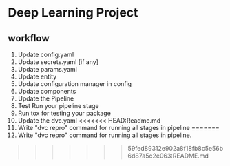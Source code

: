 # Deep Learning Project

## workflow

1. Update config.yaml
2. Update secrets.yaml [if any]
3. Update params.yaml
4. Update entity
5. Update configuration manager in config
6. Update components
7. Update the Pipeline
8. Test Run your pipeline stage
9. Run tox for testing your package
10. Update the dvc.yaml
<<<<<<< HEAD:Readme.md
11. Write "dvc repro" command for running all stages in pipeline
=======
11. Write "dvc repro" command for running all stages in pipeline.
>>>>>>> 59fed89312e902a8f18fb8c5e56b6d87a5c2e063:README.md
